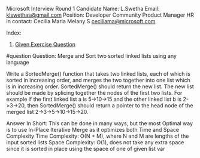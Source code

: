 Microsoft Interview Round 1
Candidate Name: L.Swetha 
Email: klswethas@gmail.com
Position: Developer Community Product Manager
HR in contact: Cecilia Maria Melany S <ceciliama@microsoft.com>

Index: 
1. [Given Exercise Question](question)

#question
Question: Merge and Sort two sorted linked lists using any language

Write a SortedMerge() function that takes two linked lists, each of which is sorted in increasing order, and merges the two together into one list which is in increasing order. SortedMerge() should return the new list. The new list should be made by splicing together the nodes of the first two lists.
For example if the first linked list a is 5->10->15 and the other linked list b is 2->3->20, then SortedMerge() should return a pointer to the head node of the merged list 2->3->5->10->15->20.


Answer In Short: This can be done in many ways, but the most Optimal way is to use In-Place Iterative Merge as it optimizes both Time and Space Complexity
Time Complexity: O(N + M), where N and M are lengths of the input sorted lists
Space Complexity: O(1), does not take any extra space since it is sorted in place using the space of one of given list var  

